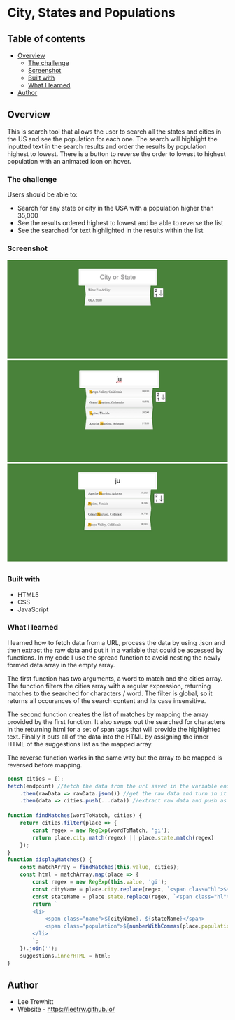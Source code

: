 # City, States and Populations

## Table of contents

- [Overview](#overview)
  - [The challenge](#the-challenge)
  - [Screenshot](#screenshot)
  - [Built with](#built-with)
  - [What I learned](#what-i-learned)
- [Author](#author)



## Overview

This is search tool that allows the user to search all the states and cities in the US 
and see the population for each one. The search will highlight the inputted text in 
the search results and order the results by population highest to lowest. There is
a button to reverse the order to lowest to highest population with an animated icon
on hover.


### The challenge

Users should be able to: 

- Search for any state or city in the USA with a population higher than 35,000
- See the results ordered highest to lowest and be able to reverse the list
- See the searched for text highlighted in the results within the list


### Screenshot

![A raw view of the component.](images/screenshots/screenshot1.png)
![Search results visible.](images/screenshots/screenshot2.png)
![Reversed search for results.](images/screenshots/screenshot3.png)


### Built with

- HTML5
- CSS
- JavaScript


### What I learned

I learned how to fetch data from a URL, process the data by using .json and then 
extract the raw data and put it in a variable that could be accessed by functions.
In my code I use the spread function to avoid nesting the newly formed data array 
in the empty array. 

The first function has two arguments, a word to match and the cities array. The function
filters the cities array with a regular expression, returning matches to the searched for
characters / word. The filter is global, so it returns all occurances of the search content 
and its case insensitive. 

The second function creates the list of matches by mapping the array provided by the first
function. It also swaps out the searched for characters in the returning html for a set of 
span tags that will provide the highlighted text. Finally it puts all of the data into the HTML
by assigning the inner HTML of the suggestions list as the mapped array.

The reverse function works in the same way but the array to be mapped is reversed before mapping.

```js
const cities = [];
fetch(endpoint) //fetch the data from the url saved in the variable endpoint
    .then(rawData => rawData.json()) //get the raw data and turn in it into json to call the next promise on
    .then(data => cities.push(...data)) //extract raw data and push as a spread into the array
                                        
function findMatches(wordToMatch, cities) {
    return cities.filter(place => {
        const regex = new RegExp(wordToMatch, 'gi');
        return place.city.match(regex) || place.state.match(regex)
    });
}
function displayMatches() {
    const matchArray = findMatches(this.value, cities);
    const html = matchArray.map(place => {
        const regex = new RegExp(this.value, 'gi');
        const cityName = place.city.replace(regex, `<span class="hl">${this.value}</span>`);
        const stateName = place.state.replace(regex, `<span class="hl">${this.value}</span>`);
        return `
        <li>
            <span class="name">${cityName}, ${stateName}</span>
            <span class="population">${numberWithCommas(place.population)}</span>
        </li>
        `;
    }).join('');
    suggestions.innerHTML = html;
}   
```


## Author
- Lee Trewhitt
- Website - https://leetrw.github.io/


